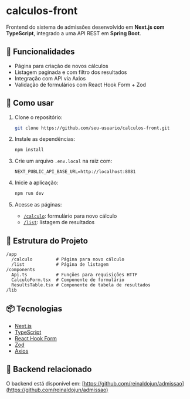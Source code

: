 # calculos-front

Frontend do sistema de admissões desenvolvido em **Next.js com TypeScript**, integrado a uma API REST em **Spring Boot**.

## 🔧 Funcionalidades
- Página para criação de novos cálculos
- Listagem paginada e com filtro dos resultados
- Integração com API via Axios
- Validação de formulários com React Hook Form + Zod

## 🚀 Como usar

1. Clone o repositório:
   ```bash
   git clone https://github.com/seu-usuario/calculos-front.git
   ```

2. Instale as dependências:
   ```bash
   npm install
   ```

3. Crie um arquivo `.env.local` na raiz com:
   ```
   NEXT_PUBLIC_API_BASE_URL=http://localhost:8081
   ```

4. Inicie a aplicação:
   ```bash
   npm run dev
   ```

5. Acesse as páginas:
   - [`/calculo`](http://localhost:3000/calculo): formulário para novo cálculo
   - [`/list`](http://localhost:3000/list): listagem de resultados

## 📁 Estrutura do Projeto

```
/app
  /calculo         # Página para novo cálculo
  /list            # Página de listagem
/components
  Api.ts           # Funções para requisições HTTP
  CalculoForm.tsx  # Componente de formulário
  ResultsTable.tsx # Componente de tabela de resultados
/lib
```

## 📦 Tecnologias

- [Next.js](https://nextjs.org/)
- [TypeScript](https://www.typescriptlang.org/)
- [React Hook Form](https://react-hook-form.com/)
- [Zod](https://github.com/colinhacks/zod)
- [Axios](https://axios-http.com/)

## 🔗 Backend relacionado

O backend está disponível em: [https://github.com/reinaldojun/admissao](https://github.com/reinaldojun/admissao)
